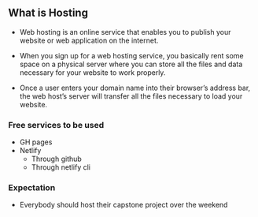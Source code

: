 ## What is Hosting

- Web hosting is an online service that enables you to publish your website or web application on the internet.

- When you sign up for a web hosting service, you basically rent some space on a physical server where you can store all the files and data necessary for your website to work properly.
- Once a user enters your domain name into their browser’s address bar, the web host’s server will transfer all the files necessary to load your website.

### Free services to be used

- GH pages
- Netlify
  - Through github
  - Through netlify cli

### Expectation

- Everybody should host their capstone project over the weekend